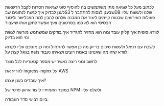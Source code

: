 
לכתוב מעל כל שגיאה מתי משתמשים בה
להוסיף סוגי שגיאות חסרות
לקבל הרשאות לענן
לבדוק איך לגשת לנתונים שבS3 שבענן
לנסות להתחבר לDB שלנו ולעשות עליו פעולות
האירועים שבטוח קיימים ליצור את המבנה שלהם
להבין למה הפבלישר וליסנר הבסיסי הוא לא כמו בסרטונים ואיך אפשר לתקן אותו שיעבוד

לוודא סופית איך קליק עובד ומה הוא מחזיר
להגדיר איך בודקים שמשתמש מורשה לגשת ומי הוא בדיוק

לשבת עם דניאל ולעשות סיכום בדיוק מה כן אפשר להתחיל ומה כן מוסכם עליו
לקרוא בגוגל קצת על nats ולוודא שזה מה שאנחנו באמת רוצים ושאיתו נעבוד

לחשב זמני ריצה כאשר יש מספר קטגוריות לכל מוצר

להריץ את ingress-nginx על AWS

איך עובדים בענן עצמו?

במוצר האמיתי:
ליצור ארגון פרטי של NPM ולשלם עליו




ביום רביעי סדר העבודה:

